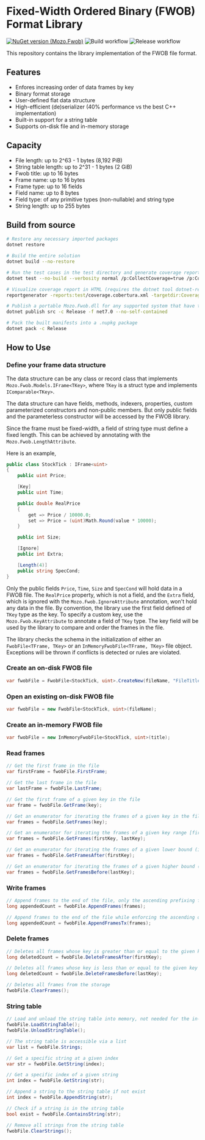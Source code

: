 # Fixed-Width Ordered Binary (FWOB) Format Library

[![NuGet version (Mozo.Fwob)](https://img.shields.io/nuget/v/Mozo.Fwob.svg)](https://www.nuget.org/packages/Mozo.Fwob/)
![Build workflow](https://github.com/stcmz/Mozo.Fwob/actions/workflows/build.yml/badge.svg)
![Release workflow](https://github.com/stcmz/Mozo.Fwob/actions/workflows/release.yml/badge.svg)

This repository contains the library implementation of the FWOB file format.

## Features

* Enfores increasing order of data frames by key
* Binary format storage
* User-defined flat data structure
* High-efficient (de)serializer (40% performance vs the best C++ implementation)
* Built-in support for a string table
* Supports on-disk file and in-memory storage

## Capacity

* File length: up to 2^63 - 1 bytes (8,192 PiB)
* String table length: up to 2^31 - 1 bytes (2 GiB)
* Fwob title: up to 16 bytes
* Frame name: up to 16 bytes
* Frame type: up to 16 fields
* Field name: up to 8 bytes
* Field type: of any primitive types (non-nullable) and string type
* String length: up to 255 bytes

## Build from source

```bash
# Restore any necessary imported packages
dotnet restore

# Build the entire solution
dotnet build --no-restore

# Run the test cases in the test directory and generate coverage report
dotnet test --no-build --verbosity normal /p:CollectCoverage=true /p:CoverletOutputFormat=cobertura

# Visualize coverage report in HTML (requires the dotnet tool dotnet-reportgenerator-globaltool to be installed)
reportgenerator -reports:test/coverage.cobertura.xml -targetdir:CoverageReport -reporttypes:Html -historydir:CoverageHistory

# Publish a portable Mozo.Fwob.dll for any supported system that have the .NET 7.0 installed
dotnet publish src -c Release -f net7.0 --no-self-contained

# Pack the built manifests into a .nupkg package
dotnet pack -c Release
```

## How to Use

### Define your frame data structure

The data structure can be any class or record class that implements `Mozo.Fwob.Models.IFrame<TKey>`, where `TKey` is a struct type and implements `IComparable<TKey>`.

The data structure can have fields, methods, indexers, properties, custom parameterized constructors and non-public members. But only public fields and the parameterless constructor will be accessed by the FWOB library.

Since the frame must be fixed-width, a field of string type must define a fixed length. This can be achieved by annotating with the `Mozo.Fwob.LengthAttribute`.

Here is an example,

```csharp
public class StockTick : IFrame<uint>
{
    public uint Price;

    [Key]
    public uint Time;

    public double RealPrice
    {
        get => Price / 10000.0;
        set => Price = (uint)Math.Round(value * 10000);
    }

    public int Size;

    [Ignore]
    public int Extra;

    [Length(4)]
    public string SpecCond;
}
```

Only the public fields `Price`, `Time`, `Size` and `SpecCond` will hold data in a FWOB file. The `RealPrice` property, which is not a field, and the `Extra` field, which is ignored with the `Mozo.Fwob.IgnoreAttribute` annotation, won't hold any data in the file. By convention, the library use the first field defined of `TKey` type as the key. To specify a custom key, use the `Mozo.Fwob.KeyAttribute` to annotate a field of `TKey` type. The key field will be used by the library to compare and order the frames in the file.

The library checks the schema in the initialization of either an `FwobFile<TFrame, TKey>` or an `InMemoryFwobFile<TFrame, TKey>` file object. Exceptions will be thrown if conflicts is detected or rules are violated.

### Create an on-disk FWOB file

```csharp
var fwobFile = FwobFile<StockTick, uint>.CreateNew(fileName, "FileTitle");
```

### Open an existing on-disk FWOB file

```csharp
var fwobFile = new FwobFile<StockTick, uint>(fileName);
```

### Create an in-memory FWOB file

```csharp
var fwobFile = new InMemoryFwobFile<StockTick, uint>(title);
```

### Read frames

```csharp
// Get the first frame in the file
var firstFrame = fwobFile.FirstFrame;

// Get the last frame in the file
var lastFrame = fwobFile.LastFrame;

// Get the first frame of a given key in the file
var frame = fwobFile.GetFrame(key);

// Get an enumerator for iterating the frames of a given key in the file, in case the key is not unique
var frames = fwobFile.GetFrames(key);

// Get an enumerator for iterating the frames of a given key range [firstKey, lastKey) in the file
var frames = fwobFile.GetFrames(firstKey, lastKey);

// Get an enumerator for iterating the frames of a given lower bound (inclusive) in the file
var frames = fwobFile.GetFramesAfter(firstKey);

// Get an enumerator for iterating the frames of a given higher bound (inclusive) in the file
var frames = fwobFile.GetFramesBefore(lastKey);
```

### Write frames

```csharp
// Append frames to the end of the file, only the ascending prefixing frames will be taken
long appendedCount = fwobFile.AppendFrames(frames);

// Append frames to the end of the file while enforcing the ascending order by key and no data will be appended if the ordering rule is violated
long appendedCount = fwobFile.AppendFramesTx(frames);
```

### Delete frames

```csharp
// Deletes all frames whose key is greater than or equal to the given key
long deletedCount = fwobFile.DeleteFramesAfter(firstKey);

// Deletes all frames whose key is less than or equal to the given key
long deletedCount = fwobFile.DeleteFramesBefore(lastKey);

// Deletes all frames from the storage
fwobFile.ClearFrames();
```

### String table

```csharp
// Load and unload the string table into memory, not needed for the in-memory storage
fwobFile.LoadStringTable();
fwobFile.UnloadStringTable();

// The string table is accessible via a list
var list = fwobFile.Strings;

// Get a specific string at a given index
var str = fwobFile.GetString(index);

// Get a specific index of a given string
int index = fwobFile.GetString(str);

// Append a string to the string table if not exist
int index = fwobFile.AppendString(str);

// Check if a string is in the string table
bool exist = fwobFile.ContainsString(str);

// Remove all strings from the string table
fwobFile.ClearStrings();
```
